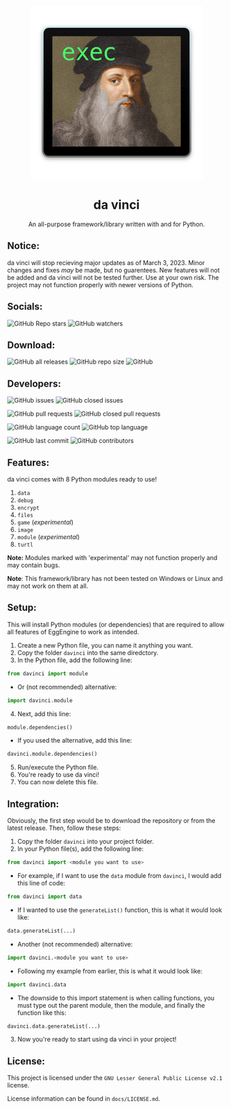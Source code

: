 <div align = 'center'>
<img width = '400' height = '400' src = './logo.png'> </img>
<h1> da vinci </h1>
An all-purpose framework/library written with and for Python.
</div>

## Notice:
da vinci will stop recieving major updates as of March 3, 2023. Minor changes and fixes _may_ be made, but no guarentees. New features will not be added and da vinci will not be tested further. Use at your own risk. The project may not function properly with newer versions of Python.

## Socials:

![GitHub Repo stars](https://img.shields.io/github/stars/eggnaut/da-vinci?color=yellow&logo=Github&style=for-the-badge) ![GitHub watchers](https://img.shields.io/github/watchers/eggnaut/EggEngine?color=orange&logo=Github&style=for-the-badge)

## Download:

![GitHub all releases](https://img.shields.io/github/downloads/eggnaut/da-vinci/total?style=for-the-badge) ![GitHub repo size](https://img.shields.io/github/repo-size/eggnaut/da-vinci?style=for-the-badge) ![GitHub](https://img.shields.io/static/v1?label=License&message=LGPL-2.1&color=orange&style=for-the-badge)

## Developers:

![GitHub issues](https://img.shields.io/github/issues/eggnaut/da-vinci?color=green&style=for-the-badge) ![GitHub closed issues](https://img.shields.io/github/issues-closed/eggnaut/da-vinci?color=red&style=for-the-badge)

![GitHub pull requests](https://img.shields.io/github/issues-pr/eggnaut/da-vinci?color=green&style=for-the-badge) ![GitHub closed pull requests](https://img.shields.io/github/issues-pr-closed/eggnaut/da-vinci?color=red&style=for-the-badge)

![GitHub language count](https://img.shields.io/github/languages/count/eggnaut/da-vinci?style=for-the-badge) ![GitHub top language](https://img.shields.io/github/languages/top/eggnaut/da-vinci?logo=Python&logoColor=yellow&style=for-the-badge)

![GitHub last commit](https://img.shields.io/github/last-commit/eggnaut/da-vinci?style=for-the-badge) ![GitHub contributors](https://img.shields.io/github/contributors/eggnaut/da-vinci?style=for-the-badge)

## Features:
da vinci comes with 8 Python modules ready to use!
1. `data`
2. `debug`
3. `encrypt`
4. `files`
5. `game` (*experimental*)
6. `image`
7. `module` (*experimental*)
8. `turtl`

**Note:** Modules marked with 'experimental' may not function properly and may contain bugs.

**Note**: This framework/library has not been tested on Windows or Linux and may not work on them at all.

## Setup:
This will install Python modules (or dependencies) that are required to allow all features of EggEngine to work as intended.

1. Create a new Python file, you can name it anything you want.
2. Copy the folder `davinci` into the same diredctory.
3. In the Python file, add the following line:
```python
from davinci import module
```
- Or (not recommended) alternative:
```python
import davinci.module
```
4. Next, add this line:
```python
module.dependencies()
```
- If you used the alternative, add this line:
```python
davinci.module.dependencies()
```
5. Run/execute the Python file.
6. You're ready to use da vinci!
7. You can now delete this file.

## Integration:
Obviously, the first step would be to download the repository or from the latest release. Then, follow these steps:

1. Copy the folder `davinci` into your project folder.
2. In your Python file(s), add the following line: 
```python 
from davinci import <module you want to use>
```
-  For example, if I want to use the `data` module from `davinci`, I would add this line of code:
```python
from davinci import data
```
- If I wanted to use the `generateList()` function, this is what it would look like:
```python
data.generateList(...)
```
-  Another (not recommended) alternative:
```python
import davinci.<module you want to use>
```
- Following my example from earlier, this is what it would look like:
```python
import davinci.data
```
- The downside to this import statement is when calling functions, you must type out the parent module, then the module, and finally the function like this:
```python
davinci.data.generateList(...)
```
3. Now you're ready to start using da vinci in your project!

## License:
This project is licensed under the `GNU Lesser General Public License v2.1` license. 

License information can be found in `docs/LICENSE.md`.
